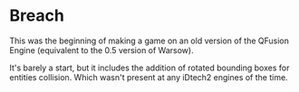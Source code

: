 # Breach

This was the beginning of making a game on an old version of the QFusion Engine (equivalent to the 0.5 version of Warsow). 

It's barely a start, but it includes the addition of rotated bounding boxes for entities collision. Which wasn't present at any iDtech2 engines of the time.

